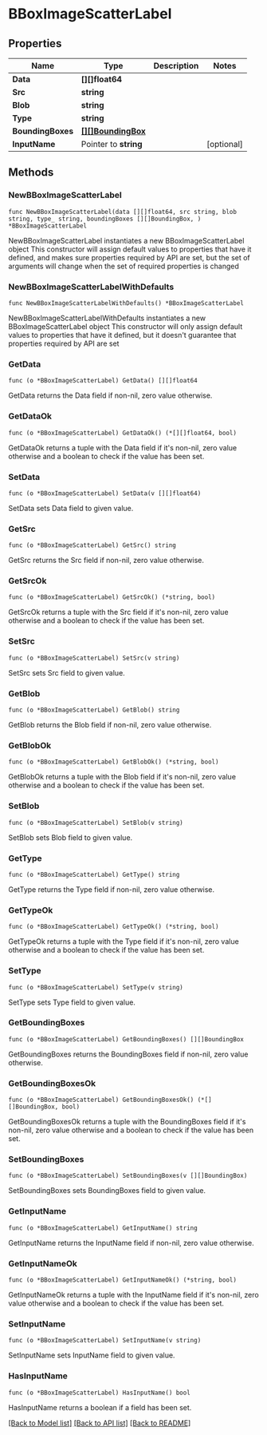# BBoxImageScatterLabel

## Properties

Name | Type | Description | Notes
------------ | ------------- | ------------- | -------------
**Data** | **[][]float64** |  | 
**Src** | **string** |  | 
**Blob** | **string** |  | 
**Type** | **string** |  | 
**BoundingBoxes** | [**[][]BoundingBox**]([]BoundingBox.md) |  | 
**InputName** | Pointer to **string** |  | [optional] 

## Methods

### NewBBoxImageScatterLabel

`func NewBBoxImageScatterLabel(data [][]float64, src string, blob string, type_ string, boundingBoxes [][]BoundingBox, ) *BBoxImageScatterLabel`

NewBBoxImageScatterLabel instantiates a new BBoxImageScatterLabel object
This constructor will assign default values to properties that have it defined,
and makes sure properties required by API are set, but the set of arguments
will change when the set of required properties is changed

### NewBBoxImageScatterLabelWithDefaults

`func NewBBoxImageScatterLabelWithDefaults() *BBoxImageScatterLabel`

NewBBoxImageScatterLabelWithDefaults instantiates a new BBoxImageScatterLabel object
This constructor will only assign default values to properties that have it defined,
but it doesn't guarantee that properties required by API are set

### GetData

`func (o *BBoxImageScatterLabel) GetData() [][]float64`

GetData returns the Data field if non-nil, zero value otherwise.

### GetDataOk

`func (o *BBoxImageScatterLabel) GetDataOk() (*[][]float64, bool)`

GetDataOk returns a tuple with the Data field if it's non-nil, zero value otherwise
and a boolean to check if the value has been set.

### SetData

`func (o *BBoxImageScatterLabel) SetData(v [][]float64)`

SetData sets Data field to given value.


### GetSrc

`func (o *BBoxImageScatterLabel) GetSrc() string`

GetSrc returns the Src field if non-nil, zero value otherwise.

### GetSrcOk

`func (o *BBoxImageScatterLabel) GetSrcOk() (*string, bool)`

GetSrcOk returns a tuple with the Src field if it's non-nil, zero value otherwise
and a boolean to check if the value has been set.

### SetSrc

`func (o *BBoxImageScatterLabel) SetSrc(v string)`

SetSrc sets Src field to given value.


### GetBlob

`func (o *BBoxImageScatterLabel) GetBlob() string`

GetBlob returns the Blob field if non-nil, zero value otherwise.

### GetBlobOk

`func (o *BBoxImageScatterLabel) GetBlobOk() (*string, bool)`

GetBlobOk returns a tuple with the Blob field if it's non-nil, zero value otherwise
and a boolean to check if the value has been set.

### SetBlob

`func (o *BBoxImageScatterLabel) SetBlob(v string)`

SetBlob sets Blob field to given value.


### GetType

`func (o *BBoxImageScatterLabel) GetType() string`

GetType returns the Type field if non-nil, zero value otherwise.

### GetTypeOk

`func (o *BBoxImageScatterLabel) GetTypeOk() (*string, bool)`

GetTypeOk returns a tuple with the Type field if it's non-nil, zero value otherwise
and a boolean to check if the value has been set.

### SetType

`func (o *BBoxImageScatterLabel) SetType(v string)`

SetType sets Type field to given value.


### GetBoundingBoxes

`func (o *BBoxImageScatterLabel) GetBoundingBoxes() [][]BoundingBox`

GetBoundingBoxes returns the BoundingBoxes field if non-nil, zero value otherwise.

### GetBoundingBoxesOk

`func (o *BBoxImageScatterLabel) GetBoundingBoxesOk() (*[][]BoundingBox, bool)`

GetBoundingBoxesOk returns a tuple with the BoundingBoxes field if it's non-nil, zero value otherwise
and a boolean to check if the value has been set.

### SetBoundingBoxes

`func (o *BBoxImageScatterLabel) SetBoundingBoxes(v [][]BoundingBox)`

SetBoundingBoxes sets BoundingBoxes field to given value.


### GetInputName

`func (o *BBoxImageScatterLabel) GetInputName() string`

GetInputName returns the InputName field if non-nil, zero value otherwise.

### GetInputNameOk

`func (o *BBoxImageScatterLabel) GetInputNameOk() (*string, bool)`

GetInputNameOk returns a tuple with the InputName field if it's non-nil, zero value otherwise
and a boolean to check if the value has been set.

### SetInputName

`func (o *BBoxImageScatterLabel) SetInputName(v string)`

SetInputName sets InputName field to given value.

### HasInputName

`func (o *BBoxImageScatterLabel) HasInputName() bool`

HasInputName returns a boolean if a field has been set.


[[Back to Model list]](../README.md#documentation-for-models) [[Back to API list]](../README.md#documentation-for-api-endpoints) [[Back to README]](../README.md)


